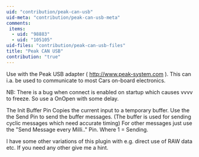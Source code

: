```yaml
---
uid: "contribution/peak-can-usb"
uid-meta: "contribution/peak-can-usb-meta"
comments: 
 items: 
  - uid: "98883"
  - uid: "105105"
uid-files: "contribution/peak-can-usb-files"
title: "Peak CAN USB"
contribution: "true"
---
```


Use with the Peak USB adapter ( http://www.peak-system.com ).
This can i.a. be used to communicate to most Cars on-board electronics.

NB: There is a bug when connect is enabled on startup which causes vvvv to freeze. So use a OnOpen with some delay.

The Init Buffer Pin Copies the current input to a temporary buffer. Use the the Send Pin to send the buffer messages. (The buffer is used for sending cyclic messages which need accurate timing)
For other messages just use the "Send Message every Milli.." Pin. Where 1 = Sending.

I have some other variations of this plugin with e.g. direct use of RAW data etc. If you need any other give me a hint.